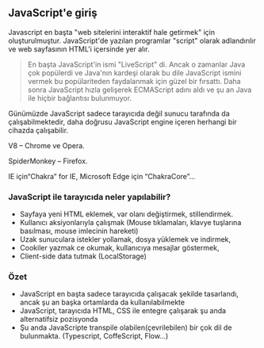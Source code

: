## JavaScript'e giriş
Javascript en başta "web sitelerini interaktif hale getirmek" için oluşturulmuştur. 
JavaScript'de yazılan programlar "script" olarak adlandırılır ve web sayfasının HTML'i içersinde yer alır.

> En başta JavaScript'in ismi "LiveScript" di. Ancak o zamanlar Java çok popülerdi ve Java'nın kardeşi olarak bu dile JavaScript ismini vermek bu popülariteden faydalanmak için güzel bir fırsattı. Daha sonra JavaScript hızla gelişerek ECMAScript adını aldı ve şu an Java ile hiçbir bağlantısı bulunmuyor.

Günümüzde JavaScript sadece tarayıcıda değil sunucu tarafında da çalışabilmektedir, daha doğrusu JavaScript engine içeren herhangi bir cihazda çalışabilir.

V8 –  Chrome ve Opera.

SpiderMonkey – Firefox.

IE için“Chakra” for IE, Microsoft Edge için “ChakraCore”...

### JavaScript ile tarayıcıda neler yapılabilir?

- Sayfaya yeni HTML eklemek, var olanı değiştirmek, stillendirmek.
- Kullanıcı aksiyonlarıyla çalışmak (Mouse tıklamaları, klavye tuşlarına basılması, mouse imlecinin hareketi)
- Uzak sunuculara istekler yollamak, dosya yüklemek ve indirmek,
- Cookiler yazmak ce okumak, kullanıcıya mesajlar göstermek,
- Client-side data tutmak (LocalStorage)

### Özet
- JavaScript en başta sadece tarayıcıda çalışacak şekilde tasarlandı, ancak şu an başka ortamlarda da kullanılabilmekte
- JavaScript, tarayıcıda HTML, CSS ile entegre çalışarak şu anda alternatifsiz pozisyonda
- Şu anda JavaScripte transpile olabilen(çevrilebilen) bir çok dil de bulunmakta. (Typescript, CoffeScript, Flow...)
